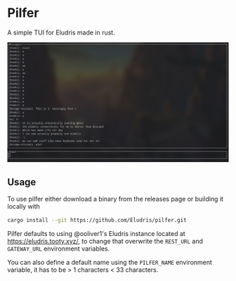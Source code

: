 # Pilfer

A simple TUI for Eludris made in rust.

![An image of pilfer in action](https://github.com/Eludris/pilfer/blob/main/assets/pilfer.png)

## Usage

To use pilfer either download a binary from the releases page or building it
locally with

```sh
cargo install --git https://github.com/Eludris/pilfer.git
```

Pilfer defaults to using @ooliver1's Eludris instance located at <https://eludris.tooty.xyz/>,
to change that overwrite the `REST_URL` and `GATEWAY_URL` environment variables.

You can also define a default name using the `PILFER_NAME` environment variable,
it has to be > 1 characters < 33 characters.
